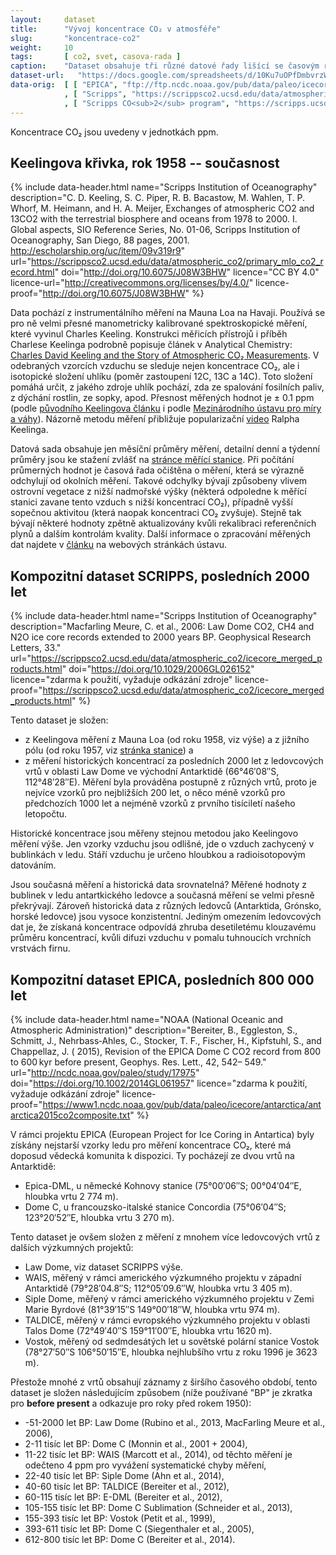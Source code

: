 ```yaml
---
layout:     dataset
title:      "Vývoj koncentrace CO₂ v atmosféře"
slug:       "koncentrace-co2"
weight:     10
tags:       [ co2, svet, casova-rada ]
caption:    "Dataset obsahuje tři různé datové řady lišící se časovým rozsahem, zdrojem dat i metodikou."
dataset-url:   "https://docs.google.com/spreadsheets/d/10Ku7uOPfDmbvrzWFtvlqvZ-ImWbS6QDHrxKtRIyO4r4/edit?usp=sharing"
data-orig:	[ [ "EPICA", "ftp://ftp.ncdc.noaa.gov/pub/data/paleo/icecore/antarctica/epica_domec/edc-co2-2008.xls" ]
            , [ "Scripps", "https://scrippsco2.ucsd.edu/data/atmospheric_co2/icecore_merged_products" ]
            , [ "Scripps CO<sub>2</sub> program", "https://scripps.ucsd.edu/programs/keelingcurve/" ] ]
---
```

<div class="section"><div class="container" markdown="1">

Koncentrace CO₂ jsou uvedeny v jednotkách <glossary id="ppm">ppm</glossary>.

## Keelingova křivka, rok 1958 -- současnost

{% include data-header.html
    name="Scripps Institution of Oceanography"
    description="C. D. Keeling, S. C. Piper, R. B. Bacastow, M. Wahlen, T. P. Whorf, M. Heimann, and H. A. Meijer, Exchanges of atmospheric CO2 and 13CO2 with the terrestrial biosphere and oceans from 1978 to 2000. I. Global aspects, SIO Reference Series, No. 01-06, Scripps Institution of Oceanography, San Diego, 88 pages, 2001. http://escholarship.org/uc/item/09v319r9"
    url="https://scrippsco2.ucsd.edu/data/atmospheric_co2/primary_mlo_co2_record.html"
    doi="http://doi.org/10.6075/J08W3BHW"
    licence="CC BY 4.0"
    licence-url="http://creativecommons.org/licenses/by/4.0/"
    licence-proof="http://doi.org/10.6075/J08W3BHW"
%}

Data pochází z instrumentálního měření na Mauna Loa na Havaji. Používá se pro ně velmi přesné manometricky kalibrované spektroskopické měření, které vyvinul Charles Keeling. Konstrukci měřicích přístrojů i příběh Charlese Keelinga podrobně popisuje článek v Analytical Chemistry: [Charles David Keeling and the Story of Atmospheric CO₂ Measurements](https://pubs.acs.org/doi/full/10.1021/ac1001492). V odebraných vzorcích vzduchu se sleduje nejen koncentrace CO₂, ale i isotopické složení uhlíku (poměr zastoupení 12C, 13C a 14C). Toto složení pomáhá určit, z jakého zdroje uhlík pochází, zda ze spalování fosilních paliv, z dýchání rostlin, ze sopky, apod. Přesnost měřených hodnot je ± 0.1 ppm (podle [původního Keelingova článku](https://scrippsco2.ucsd.edu/assets/publications/keeling_tellus_1960.pdf) i podle [Mezinárodního ústavu pro míry a váhy](https://www.bipm.org/utils/common/pdf/chemistry/GAS2015_poster_CO2.pdf)). Názorně metodu měření přibližuje popularizační [video](https://scripps.ucsd.edu/programs/keelingcurve/2018/04/12/video/) Ralpha Keelinga.

Datová sada obsahuje jen měsíční průměry měření, detailní denní a týdenní průměry jsou ke stažení zvlášť na [stránce měřící stanice](https://scrippsco2.ucsd.edu/data/atmospheric_co2/mlo.html). Při počítání průmerných hodnot je časová řada očištěna o měření, která se výrazně odchylují od okolních měření. Takové odchylky bývají způsobeny vlivem ostrovní vegetace z nižší nadmořské výšky (některá odpoledne k měřící stanici zavane tento vzduch s nižší koncentrací CO₂), případně vyšší sopečnou aktivitou (která naopak koncentraci CO₂ zvyšuje). Stejně tak bývají některé hodnoty zpětně aktualizovány kvůli rekalibraci referenčních plynů a dalším kontrolám kvality. Další informace o zpracování měřených dat najdete v [článku](https://scripps.ucsd.edu/programs/keelingcurve/2014/07/28/how-is-co2-data-processed/) na webových stránkách ústavu.

</div></div>
<div class="section"><div class="container" markdown="1">

## Kompozitní dataset SCRIPPS, posledních 2000 let

{% include data-header.html
    name="Scripps Institution of Oceanography"
    description="Macfarling Meure, C. et al., 2006: Law Dome CO2, CH4 and N2O ice core records extended to 2000 years BP. Geophysical Research Letters, 33."
    url="https://scrippsco2.ucsd.edu/data/atmospheric_co2/icecore_merged_products.html"
    doi="https://doi.org/10.1029/2006GL026152"
    licence="zdarma k použití, vyžaduje odkázání zdroje"
    licence-proof="https://scrippsco2.ucsd.edu/data/atmospheric_co2/icecore_merged_products.html"
%}

Tento dataset je složen:

* z Keelingova měření z Mauna Loa (od roku 1958, viz výše) a z jižního pólu (od roku 1957, viz [stránka stanice](https://scrippsco2.ucsd.edu/data/atmospheric_co2/spo.html)) a 
* z měření historických koncentrací za posledních 2000 let z ledovcových vrtů v oblasti Law Dome ve východní Antarktidě (66°46′08″S, 112°48′28″E). Měření byla prováděna postupně z různých vrtů, proto je nejvíce vzorků pro nejbližších 200 let, o něco méně vzorků pro předchozích 1000 let a nejméně vzorků z prvního tisíciletí našeho letopočtu.

Historické koncentrace jsou měřeny stejnou metodou jako Keelingovo měření výše. Jen vzorky vzduchu jsou odlišné, jde o vzduch zachycený v bublinkách v ledu. Stáří vzduchu je určeno hloubkou a radioisotopovým datováním.

Jsou současná měření a historická data srovnatelná? Měřené hodnoty z bublinek v ledu antartkického ledovce a současná měření se velmi přesně překrývají. Zároveň historická data z různých ledovců (Antarktida, Grónsko, horské ledovce) jsou vysoce konzistentní. Jediným omezením ledovcových dat je, že získaná koncentrace odpovídá zhruba desetiletému klouzavému průměru koncentrací, kvůli difuzi vzduchu v pomalu tuhnoucích vrchních vrstvách firnu.

</div></div>
<div class="section"><div class="container" markdown="1">

## Kompozitní dataset EPICA, posledních 800 000 let

{% include data-header.html
    name="NOAA (National Oceanic and Atmospheric Administration)"
    description="Bereiter, B., Eggleston, S., Schmitt, J., Nehrbass‐Ahles, C., Stocker, T. F., Fischer, H., Kipfstuhl, S., and Chappellaz, J. ( 2015), Revision of the EPICA Dome C CO2 record from 800 to 600 kyr before present, Geophys. Res. Lett., 42, 542– 549."
    url="http://ncdc.noaa.gov/paleo/study/17975"
    doi="https://doi.org/10.1002/2014GL061957"
    licence="zdarma k použití, vyžaduje odkázání zdroje"
    licence-proof="https://www1.ncdc.noaa.gov/pub/data/paleo/icecore/antarctica/antarctica2015co2composite.txt"
%}

V rámci projektu EPICA (European Project for Ice Coring in Antartica) byly získány nejstarší vzorky ledu pro měření koncentrace CO₂, které má doposud vědecká komunita k dispozici. Ty pocházejí ze dvou vrtů na Antarktidě:

* Epica-DML, u německé Kohnovy stanice (75°00′06″S; 00°04′04″E, hloubka vrtu 2 774 m).
* Dome C, u francouzsko-italské stanice Concordia (75°06′04″S; 123°20′52″E, hloubka vrtu 3 270 m).

Tento dataset je ovšem složen z měření z mnohem více ledovcových vrtů z dalších výzkumných projektů:

* Law Dome, viz dataset SCRIPPS výše.
* WAIS, měřený v rámci amerického výzkumného projektu v západní Antarktidě (79°28′04.8″S; 112°05′09.6″W, hloubka vrtu 3 405 m).
* Siple Dome, měřený v rámci amerického výzkumného projektu v Zemi Marie Byrdové (81°39′15″S 149°00′18″W, hloubka vrtu 974 m).
* TALDICE, měřený v rámci evropského výzkumného projektu v oblasti Talos Dome (72°49′40″S 159°11′00″E, hloubka vrtu 1620 m).
* Vostok, měřený od sedmdesátých let u sovětské polární stanice Vostok (78°27′50″S 106°50′15″E, hloubka nejhlubšího vrtu z roku 1996 je 3623 m).

Přestože mnohé z vrtů obsahují záznamy z širšího časového období, tento dataset je složen následujícím způsobem
(níže používané "BP" je zkratka pro __before present__ a odkazuje pro roky před rokem 1950):

* -51-2000 let BP: Law Dome (Rubino et al., 2013, MacFarling Meure et al., 2006),
* 2-11 tisíc let BP: Dome C (Monnin et al., 2001 + 2004),
* 11-22 tisíc let BP: WAIS (Marcott et al., 2014), od těchto měření je odečteno 4 ppm pro vyvážení systematické chyby měření,
* 22-40 tisíc let BP: Siple Dome (Ahn et al., 2014),
* 40-60 tisíc let BP: TALDICE (Bereiter et al., 2012),
* 60-115 tisíc let BP: E-DML (Bereiter et al., 2012),
* 105-155 tisíc let BP: Dome C Sublimation (Schneider et al., 2013),
* 155-393 tisíc let BP: Vostok (Petit et al., 1999),
* 393-611 tisíc let BP: Dome C (Siegenthaler et al., 2005),
* 612-800 tisíc let BP: Dome C (Bereiter et al., 2014).

</div></div>